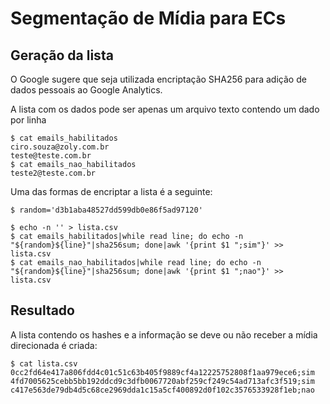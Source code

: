 # Segmentação de Mídia para ECs

## Geração da lista
O Google sugere que seja utilizada encriptação SHA256 para adição de dados pessoais ao Google Analytics.

A lista com os dados pode ser apenas um arquivo texto contendo um dado por linha
```
$ cat emails_habilitados
ciro.souza@zoly.com.br
teste@teste.com.br
$ cat emails_nao_habilitados
teste2@teste.com.br
```

Uma das formas de encriptar a lista é a seguinte:
```
$ random='d3b1aba48527dd599db0e86f5ad97120'

$ echo -n '' > lista.csv
$ cat emails_habilitados|while read line; do echo -n "${random}${line}"|sha256sum; done|awk '{print $1 ";sim"}' >> lista.csv
$ cat emails_nao_habilitados|while read line; do echo -n "${random}${line}"|sha256sum; done|awk '{print $1 ";nao"}' >> lista.csv
```

## Resultado
A lista contendo os hashes e a informação se deve ou não receber a mídia direcionada é criada:
```
$ cat lista.csv
0cc2fd64e417a806fdd4c01c51c63b405f9889cf4a12225752808f1aa979ece6;sim
4fd7005625cebb5bb192ddcd9c3dfb0067720abf259cf249c54ad713afc3f519;sim
c417e563de79db4d5c68ce2969dda1c15a5cf400892d0f102c3576533928f1eb;nao
```

